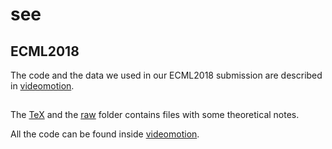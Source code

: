 # see

## ECML2018
The code and the data we used in our ECML2018 submission are described in [videomotion](videomotion).

##
The [TeX](TeX) and the [raw](raw) folder contains files with some theoretical notes.

All the code can be found inside [videomotion](videomotion).
